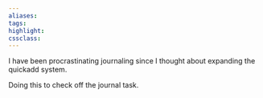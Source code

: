 ```yaml
---
aliases:  
tags:
highlight:  
cssclass:
---
```


I have been procrastinating journaling since I thought about expanding the quickadd system.

Doing this to check off the journal task.


